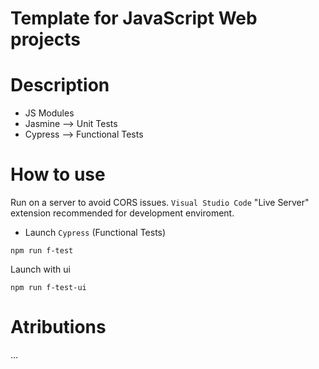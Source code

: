 # Template for JavaScript Web projects

# Description

- JS Modules
- Jasmine --> Unit Tests
- Cypress --> Functional Tests

# How to use

Run on a server to avoid CORS issues. `Visual Studio Code` "Live Server" extension recommended for development enviroment.

- Launch `Cypress` (Functional Tests)

```
npm run f-test
```

Launch with ui

```
npm run f-test-ui
```

# Atributions

...
